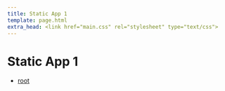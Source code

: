 ```yaml
---
title: Static App 1
template: page.html
extra_head: <link href="main.css" rel="stylesheet" type="text/css">
---
```


# Static App 1

* [root](..)

<script src="main.js"></script>

